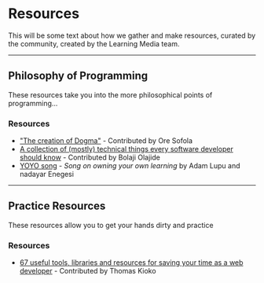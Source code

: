 # Resources
This will be some text about how we gather and make resources, curated by the community, created by the Learning Media team. 

----
## Philosophy of Programming
These resources take you into the more philosophical points of programming...

### Resources

- ["The creation of Dogma"](http://mrmrs.github.io/writing/2016/04/26/dogma/) - Contributed by Ore Sofola
- [A collection of (mostly) technical things every software developer should know](https://github.com/mr-mig/every-programmer-should-know) - Contributed by Bolaji Olajide
- [YOYO song](https://soundcloud.com/learning-media/yoyo) - _Song on owning your own learning_ by Adam Lupu and nadayar Enegesi

--- 

## Practice Resources
These resources allow you to get your hands dirty and practice

### Resources

- [67 useful tools, libraries and resources for saving your time as a web developer](https://goo.gl/ga6hDy) - Contributed by Thomas Kioko
